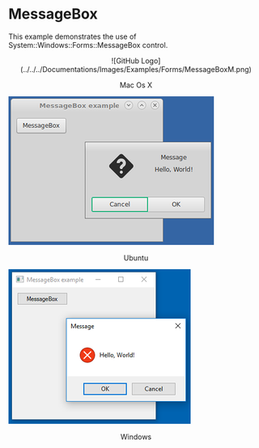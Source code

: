 # MessageBox
This example demonstrates the use of System::Windows::Forms::MessageBox control.

<p align="center">![GitHub Logo](../../../Documentations/Images/Examples/Forms/MessageBoxM.png)</p>
<p align="center">Mac Os X</p>

![GitHub Logo](../../../Documentations/Images/Examples/Forms/MessageBoxU.png)
<p align="center">Ubuntu</p>

![GitHub Logo](../../../Documentations/Images/Examples/Forms/MessageBoxW.png)
<p align="center">Windows</p>
